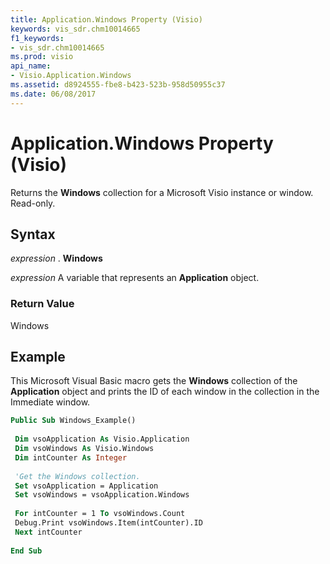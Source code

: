 ```yaml
---
title: Application.Windows Property (Visio)
keywords: vis_sdr.chm10014665
f1_keywords:
- vis_sdr.chm10014665
ms.prod: visio
api_name:
- Visio.Application.Windows
ms.assetid: d8924555-fbe8-b423-523b-958d50955c37
ms.date: 06/08/2017
---
```



# Application.Windows Property (Visio)

Returns the **Windows** collection for a Microsoft Visio instance or window. Read-only.


## Syntax

 _expression_ . **Windows**

 _expression_ A variable that represents an **Application** object.


### Return Value

Windows


## Example

This Microsoft Visual Basic macro gets the **Windows** collection of the **Application** object and prints the ID of each window in the collection in the Immediate window.


```vb
Public Sub Windows_Example() 
 
 Dim vsoApplication As Visio.Application 
 Dim vsoWindows As Visio.Windows 
 Dim intCounter As Integer 
 
 'Get the Windows collection. 
 Set vsoApplication = Application 
 Set vsoWindows = vsoApplication.Windows 
 
 For intCounter = 1 To vsoWindows.Count 
 Debug.Print vsoWindows.Item(intCounter).ID 
 Next intCounter 
 
End Sub
```


